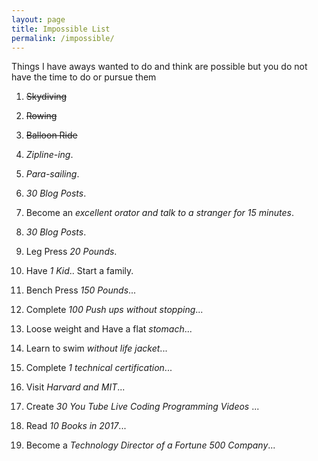 ```yaml
---
layout: page
title: Impossible List
permalink: /impossible/
---
```


Things I have aways wanted to do and think are possible but you do not have the time to do or pursue them

<div id="list2">
   <ol>
      <li><p><del>Skydiving</del></p></li>
      <li><p><del>Rowing</del></p></li>
      <li><p><del>Balloon Ride</del></p></li>
      <li><p><em>Zipline-ing</em>.</p></li>
      <li><p><em>Para-sailing</em>.</p></li>
      <li><p><em>30 Blog Posts</em>.</p></li>
      <li><p>Become an <em>excellent orator and talk to a stranger for 15 minutes</em>.</p></li>
      <li><p><em>30 Blog Posts</em>.</p></li>
      <li><p>Leg Press <em>20 Pounds</em>.</p></li>
      <li><p>Have <em>1 Kid</em>.. Start a family.</p></li>
      <li><p>Bench Press <em>150 Pounds</em>...</p></li>
      <li><p>Complete <em>100 Push ups without stopping</em>...</p></li>
      <li><p>Loose weight and Have a flat <em>stomach</em>...</p></li>
      <li><p>Learn to swim <em>without life jacket</em>...</p></li>
      <li><p>Complete <em>1 technical certification</em>...</p></li>
      <li><p>Visit <em>Harvard and MIT</em>...</p></li>
      <li><p>Create <em>30 You Tube Live Coding Programming Videos</em> ...</p></li>
      <li><p>Read <em>10 Books in 2017</em>...</p></li>
      <li><p>Become a <em>Technology Director of a Fortune 500 Company</em>...</p></li>
   </ol>
</div>
